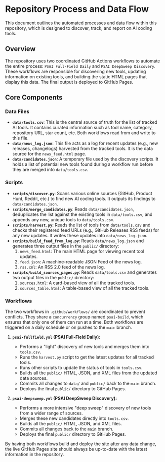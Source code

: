 # Repository Process and Data Flow

This document outlines the automated processes and data flow within this repository, which is designed to discover, track, and report on AI coding tools.

## Overview

The repository uses two coordinated GitHub Actions workflows to automate the entire process: `PSAI Full-Field Daily` and `PSAI DeepSweep Discovery`. These workflows are responsible for discovering new tools, updating information on existing tools, and building the static HTML pages that display this data. The final output is deployed to GitHub Pages.

## Core Components

### Data Files

-   **`data/tools.csv`**: This is the central source of truth for the list of tracked AI tools. It contains curated information such as tool name, category, repository URL, star count, etc. Both workflows read from and write to this file.
-   **`data/news_log.json`**: This file acts as a log for recent updates (e.g., new releases, changelogs) harvested from the tracked tools. It is the data source for the `news_feed.html` page.
-   **`data/candidates.json`**: A temporary file used by the discovery scripts. It holds a list of potential new tools found during a workflow run before they are merged into `data/tools.csv`.

### Scripts

-   **`scripts/discover.py`**: Scans various online sources (GitHub, Product Hunt, Reddit, etc.) to find new AI coding tools. It outputs its findings to `data/candidates.json`.
-   **`scripts/merge_candidates.py`**: Reads `data/candidates.json`, deduplicates the list against the existing tools in `data/tools.csv`, and appends any new, unique tools to `data/tools.csv`.
-   **`scripts/harvest.py`**: Reads the list of tools from `data/tools.csv` and checks their registered feed URLs (e.g., GitHub Releases RSS feeds) for any new updates. It writes these updates into `data/news_log.json`.
-   **`scripts/build_feed_from_log.py`**: Reads `data/news_log.json` and generates three output files in the `public/` directory:
    1.  `news_feed.html`: The main HTML page for viewing recent tool updates.
    2.  `feed.json`: A machine-readable JSON Feed of the news log.
    3.  `rss.xml`: An RSS 2.0 feed of the news log.
-   **`scripts/build_sources_pages.py`**: Reads `data/tools.csv` and generates two output files in the `public/` directory:
    1.  `sources.html`: A card-based view of all the tracked tools.
    2.  `sources_table.html`: A table-based view of all the tracked tools.

### Workflows

The two workflows in `.github/workflows/` are coordinated to prevent conflicts. They share a `concurrency` group named `psai-build`, which ensures that only one of them can run at a time. Both workflows are triggered on a daily schedule or on pushes to the `main` branch.

1.  **`psai-fullfield.yml` (PSAI Full-Field Daily):**
    -   Performs a "light" discovery of new tools and merges them into `tools.csv`.
    -   Runs the `harvest.py` script to get the latest updates for all tracked tools.
    -   Runs other scripts to update the status of tools in `tools.csv`.
    -   Builds all the `public/` HTML, JSON, and XML files from the updated data sources.
    -   Commits all changes to `data/` and `public/` back to the `main` branch.
    -   Deploys the final `public/` directory to GitHub Pages.

2.  **`psai-deepsweep.yml` (PSAI DeepSweep Discovery):**
    -   Performs a more intensive "deep sweep" discovery of new tools from a wider range of sources.
    -   Merges these new candidates directly into `tools.csv`.
    -   Builds all the `public/` HTML, JSON, and XML files.
    -   Commits all changes back to the `main` branch.
    -   Deploys the final `public/` directory to GitHub Pages.

By having both workflows build and deploy the site after any data change, the live GitHub Pages site should always be up-to-date with the latest information in the repository.

